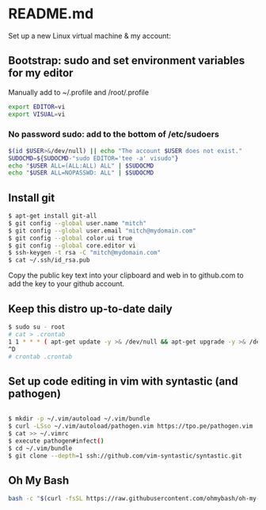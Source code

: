 # README.md

Set up a new Linux virtual machine & my account:

## Bootstrap: sudo and set environment variables for my editor

Manually add to ~/.profile and /root/.profile

```bash
export EDITOR=vi
export VISUAL=vi
```

### No password sudo: add to the **bottom** of /etc/sudoers

```bash
$(id $USER>&/dev/null) || echo "The account $USER does not exist."
SUDOCMD=${SUDOCMD-"sudo EDITOR='tee -a' visudo"}
echo "$USER ALL=(ALL:ALL) ALL" | $SUDOCMD
echo "$USER ALL=NOPASSWD: ALL" | $SUDOCMD

```

## Install git

```bash
$ apt-get install git-all
$ git config --global user.name "mitch"
$ git config --global user.email "mitch@mydomain.com"
$ git config --global color.ui true
$ git config --global core.editor vi
$ ssh-keygen -t rsa -C "mitch@mydomain.com"
$ cat ~/.ssh/id_rsa.pub
```

Copy the public key text into your clipboard and web in to github.com to add the key to your github account.

## Keep this distro up-to-date daily

```bash
$ sudo su - root
# cat > .crontab
1 1 * * * ( apt-get update -y >& /dev/null && apt-get upgrade -y >& /dev/null )
^D
# crontab .crontab
```

## Set up code editing in vim with syntastic (and pathogen)

```bash

$ mkdir -p ~/.vim/autoload ~/.vim/bundle 
$ curl -LSso ~/.vim/autoload/pathogen.vim https://tpo.pe/pathogen.vim
$ cat >> ~/.vimrc
$ execute pathogen#infect()
$ cd ~/.vim/bundle
$ git clone --depth=1 ssh://github.com/vim-syntastic/syntastic.git

```

## Oh My Bash

```bash
bash -c "$(curl -fsSL https://raw.githubusercontent.com/ohmybash/oh-my-bash/master/tools/install.sh)"
```


